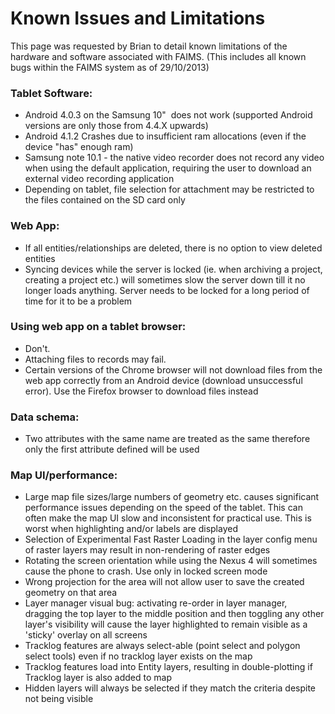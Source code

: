 Known Issues and Limitations
=========================================================================

 
This page was requested by Brian to detail known limitations of the
hardware and software associated with FAIMS. (This includes all known
bugs within the FAIMS system as of 29/10/2013)

### Tablet Software:

-   Android 4.0.3 on the Samsung 10"  does not work (supported Android
    versions are only those from 4.4.X upwards)
-   Android 4.1.2 Crashes due to insufficient ram allocations (even if
    the device "has" enough ram)
-   Samsung note 10.1 - the native video recorder does not record any
    video when using the default application, requiring the user to
    download an external video recording application
-   Depending on tablet, file selection for attachment may be restricted
    to the files contained on the SD card only

### Web App:

-   If all entities/relationships are deleted, there is no option to
    view deleted entities
-   Syncing devices while the server is locked (ie. when archiving a
    project, creating a project etc.) will sometimes slow the server
    down till it no longer loads anything. Server needs to be locked for
    a long period of time for it to be a problem


### Using web app on a tablet browser:

-   Don't. 
-   Attaching files to records may fail.
-   Certain versions of the Chrome browser will not download files from
    the web app correctly from an Android device (download unsuccessful
    error). Use the Firefox browser to download files
    instead

### Data schema:

-   Two attributes with the same name are treated as the same therefore
    only the first attribute defined will be used

### Map UI/performance:

-   Large map file sizes/large numbers of geometry etc. causes
    significant performance issues depending on the speed of the tablet.
    This can often make the map UI slow and inconsistent for practical
    use. This is worst when highlighting and/or labels are displayed
-   Selection of Experimental Fast Raster Loading in the layer config
    menu of raster layers may result in non-rendering of raster edges
-   Rotating the screen orientation while using the Nexus 4 will
    sometimes cause the phone to crash. Use only in locked screen mode
-   Wrong projection for the area will not allow user to save the
    created geometry on that area
-   Layer manager visual bug: activating re-order in layer manager,
    dragging the top layer to the middle position and then toggling any
    other layer's visibility will cause the layer highlighted to remain
    visible as a 'sticky' overlay on all screens
-   Tracklog features are always select-able (point select and polygon
    select tools) even if no tracklog layer exists on the map
-   Tracklog features load into Entity layers, resulting in
    double-plotting if Tracklog layer is also added to map
-   Hidden layers will always be selected if they match the criteria
    despite not being visible

</div>
